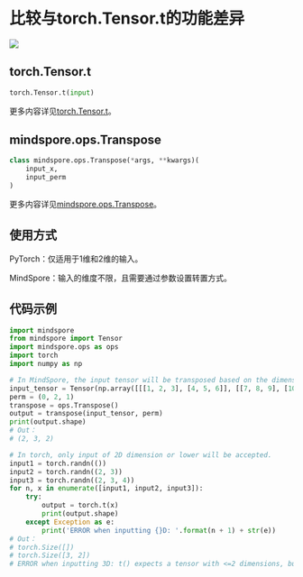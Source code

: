 # 比较与torch.Tensor.t的功能差异

<a href="https://gitee.com/mindspore/docs/blob/r1.5/docs/mindspore/migration_guide/source_zh_cn/api_mapping/pytorch_diff/Transpose.md" target="_blank"><img src="https://gitee.com/mindspore/docs/raw/r1.5/resource/_static/logo_source.png"></a>

## torch.Tensor.t

```python
torch.Tensor.t(input)
```

更多内容详见[torch.Tensor.t](https://pytorch.org/docs/1.5.0/tensors.html#torch.Tensor.t)。

## mindspore.ops.Transpose

```python
class mindspore.ops.Transpose(*args, **kwargs)(
    input_x,
    input_perm
)
```

更多内容详见[mindspore.ops.Transpose](https://mindspore.cn/docs/api/zh-CN/r1.5/api_python/ops/mindspore.ops.Transpose.html#mindspore.ops.Transpose)。

## 使用方式

PyTorch：仅适用于1维和2维的输入。

MindSpore：输入的维度不限，且需要通过参数设置转置方式。

## 代码示例

```python
import mindspore
from mindspore import Tensor
import mindspore.ops as ops
import torch
import numpy as np

# In MindSpore, the input tensor will be transposed based on the dimension you set.
input_tensor = Tensor(np.array([[[1, 2, 3], [4, 5, 6]], [[7, 8, 9], [10, 11, 12]]]), mindspore.float32)
perm = (0, 2, 1)
transpose = ops.Transpose()
output = transpose(input_tensor, perm)
print(output.shape)
# Out：
# (2, 3, 2)

# In torch, only input of 2D dimension or lower will be accepted.
input1 = torch.randn(())
input2 = torch.randn((2, 3))
input3 = torch.randn((2, 3, 4))
for n, x in enumerate([input1, input2, input3]):
    try:
        output = torch.t(x)
        print(output.shape)
    except Exception as e:
        print('ERROR when inputting {}D: '.format(n + 1) + str(e))
# Out：
# torch.Size([])
# torch.Size([3, 2])
# ERROR when inputting 3D: t() expects a tensor with <=2 dimensions, but self is 3D.
```